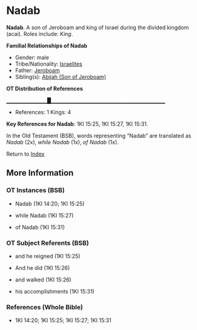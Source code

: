 # Nadab
**Nadab**. 
A son of Jeroboam and king of Israel during the divided kingdom (acai). 
Roles include: 
_King_. 




**Familial Relationships of Nadab**


* Gender: male
* Tribe/Nationality: [Israelites](../../../groups/md/acai/Israel.md)
* Father: [Jeroboam](Jeroboam.md)
* Sibling(s): [Abijah (Son of Jeroboam)](Abijah.3.md)


**OT Distribution of References**

▁▁▁▁▁▁▁▁▁▁█▁▁▁▁▁▁▁▁▁▁▁▁▁▁▁▁▁▁▁▁▁▁▁▁▁▁▁▁
* References: 1 Kings: 4



**Key References for Nadab**: 
1KI 15:25, 1KI 15:27, 1KI 15:31. 


In the Old Testament (BSB), words representing “Nadab” are translated as 
*Nadab* (2x), *while Nadab* (1x), *of Nadab* (1x). 




Return to [Index](00-Index.md)

## More Information

### OT Instances (BSB)

* Nadab (1KI 14:20; 1KI 15:25)

* while Nadab (1KI 15:27)

* of Nadab (1KI 15:31)



### OT Subject Referents (BSB)

* and he reigned (1KI 15:25)

* And he did (1KI 15:26)

* and walked (1KI 15:26)

* his accomplishments (1KI 15:31)



### References (Whole Bible)

* 1KI 14:20; 1KI 15:25; 1KI 15:27; 1KI 15:31



